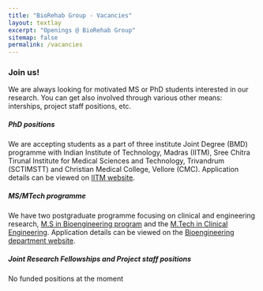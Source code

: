 ```yaml
---
title: "BioRehab Group - Vacancies"
layout: textlay
excerpt: "Openings @ BioRehab Group"
sitemap: false
permalink: /vacancies
---
```

### Join us!

We are always looking for motivated MS or PhD students interested in our research. You can get also involved through various other means: interships, project staff positions, etc.

##### **PhD positions**

We are accepting students as a part of three institute Joint Degree (BMD) programme with Indian Institute of Technology, Madras (IITM), Sree Chitra Tirunal Institute for Medical Sciences and Technology, Trivandrum (SCTIMSTT) and Christian Medical College, Vellore (CMC). Application details can be viewed on [IITM website](https://research.iitm.ac.in/jdp.html).

##### **MS/MTech programme**

We have two postgraduate programme focusing on clinical and engineering research, [M.S in Bioengineering program](https://bioe-cmcvellore.weebly.com/ms-bioengineering.html) and the [M.Tech in Clinical Engineering](https://bioe-cmcvellore.weebly.com/mtech-clinical-engineering.html). Application details can be viewed on the [Bioengineering department website](https://bioe-cmcvellore.weebly.com/academics.html).

##### **Joint Research Fellowships and Project staff positions**

No funded positions at the moment

